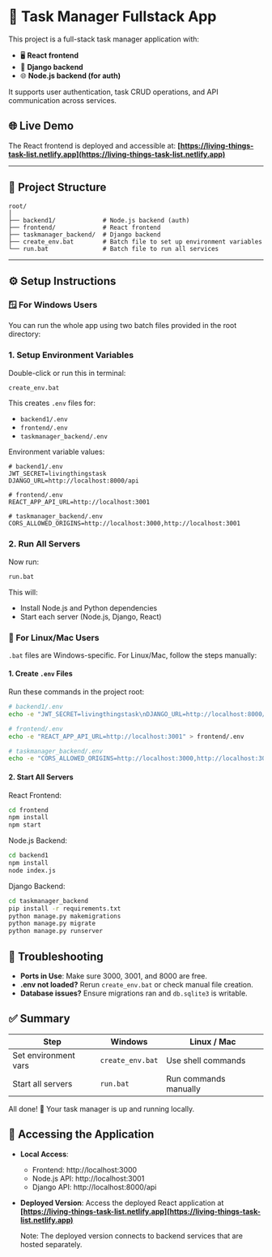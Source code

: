 # 🧠 Task Manager Fullstack App

This project is a full-stack task manager application with:

- 🖥️ **React frontend**
- 🐍 **Django backend**
- 🌐 **Node.js backend (for auth)**

It supports user authentication, task CRUD operations, and API communication across services.

## 🌐 Live Demo

The React frontend is deployed and accessible at:
**[https://living-things-task-list.netlify.app](https://living-things-task-list.netlify.app)**

---

## 🧩 Project Structure

```
root/
│
├── backend1/             # Node.js backend (auth)
├── frontend/             # React frontend
├── taskmanager_backend/  # Django backend
├── create_env.bat        # Batch file to set up environment variables
└── run.bat               # Batch file to run all services
```

---

## ⚙️ Setup Instructions

### 🪟 For Windows Users

You can run the whole app using two batch files provided in the root directory:

### 1. Setup Environment Variables

Double-click or run this in terminal:

```cmd
create_env.bat
```

This creates `.env` files for:

- `backend1/.env`
- `frontend/.env`
- `taskmanager_backend/.env`

Environment variable values:

```
# backend1/.env
JWT_SECRET=livingthingstask
DJANGO_URL=http://localhost:8000/api

# frontend/.env
REACT_APP_API_URL=http://localhost:3001

# taskmanager_backend/.env
CORS_ALLOWED_ORIGINS=http://localhost:3000,http://localhost:3001
```

### 2. Run All Servers

Now run:

```cmd
run.bat
```

This will:

- Install Node.js and Python dependencies
- Start each server (Node.js, Django, React)

### 🐧 For Linux/Mac Users

`.bat` files are Windows-specific. For Linux/Mac, follow the steps manually:

#### 1. Create `.env` Files

Run these commands in the project root:

```bash
# backend1/.env
echo -e "JWT_SECRET=livingthingstask\nDJANGO_URL=http://localhost:8000/api" > backend1/.env

# frontend/.env
echo -e "REACT_APP_API_URL=http://localhost:3001" > frontend/.env

# taskmanager_backend/.env
echo -e "CORS_ALLOWED_ORIGINS=http://localhost:3000,http://localhost:3001" > taskmanager_backend/.env
```

#### 2. Start All Servers

React Frontend:

```bash
cd frontend
npm install
npm start
```

Node.js Backend:

```bash
cd backend1
npm install
node index.js
```

Django Backend:

```bash
cd taskmanager_backend
pip install -r requirements.txt
python manage.py makemigrations
python manage.py migrate
python manage.py runserver
```

## 🚨 Troubleshooting

- **Ports in Use**: Make sure 3000, 3001, and 8000 are free.
- **.env not loaded?** Rerun `create_env.bat` or check manual file creation.
- **Database issues?** Ensure migrations ran and `db.sqlite3` is writable.

## ✅ Summary

| Step                 | Windows          | Linux / Mac           |
| -------------------- | ---------------- | --------------------- |
| Set environment vars | `create_env.bat` | Use shell commands    |
| Start all servers    | `run.bat`        | Run commands manually |

All done! 🎉 Your task manager is up and running locally.

## 📱 Accessing the Application

- **Local Access**:

  - Frontend: http://localhost:3000
  - Node.js API: http://localhost:3001
  - Django API: http://localhost:8000/api

- **Deployed Version**:
  Access the deployed React application at **[https://living-things-task-list.netlify.app](https://living-things-task-list.netlify.app)**

  Note: The deployed version connects to backend services that are hosted separately.
